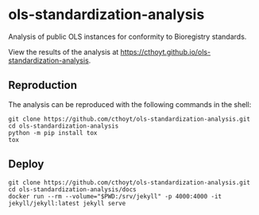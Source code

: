 # ols-standardization-analysis

Analysis of public OLS instances for conformity to Bioregistry standards.

View the results of the analysis at https://cthoyt.github.io/ols-standardization-analysis.

## Reproduction

The analysis can be reproduced with the following commands in the shell:

```shell
git clone https://github.com/cthoyt/ols-standardization-analysis.git
cd ols-standardization-analysis
python -m pip install tox
tox
```

## Deploy

```shell
git clone https://github.com/cthoyt/ols-standardization-analysis.git
cd ols-standardization-analysis/docs
docker run --rm --volume="$PWD:/srv/jekyll" -p 4000:4000 -it jekyll/jekyll:latest jekyll serve
```
